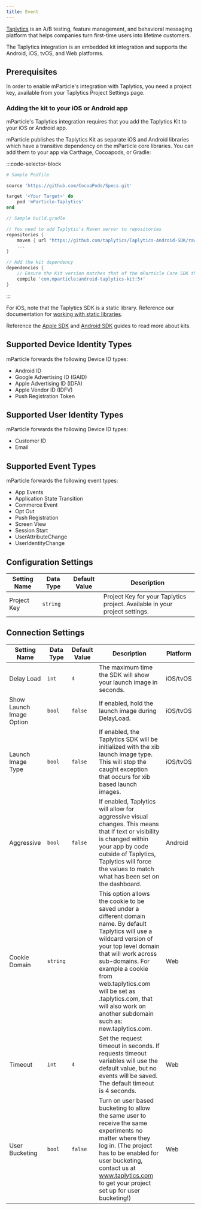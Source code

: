 ```yaml
---
title: Event
---
```


[Taplytics](https://taplytics.com/) is an A/B testing, feature management, and behavioral messaging platform that helps companies turn first-time users into lifetime customers.

The Taplytics integration is an embedded kit integration and supports the Android, iOS, tvOS, and Web platforms.

## Prerequisites

In order to enable mParticle's integration with Taplytics, you need a project key, available from your Taplytics Project Settings page.

### Adding the kit to your iOS or Android app

mParticle's Taplytics integration requires that you add the Taplytics Kit to your iOS or Android app.

mParticle publishes the Taplytics Kit as separate iOS and Android libraries which have a transitive dependency on the mParticle core libraries. You can add them to your app via Carthage, Cocoapods, or Gradle:

:::code-selector-block
~~~ruby
# Sample Podfile

source 'https://github.com/CocoaPods/Specs.git'

target '<Your Target>' do
    pod 'mParticle-Taplytics'
end
~~~

~~~groovy
// Sample build.gradle

// You need to add Taplytic's Maven server to repositories
repositories {
    maven { url "https://github.com/taplytics/Taplytics-Android-SDK/raw/master/AndroidStudio/" }
    ...
}

// Add the kit dependency
dependencies {
    // Ensure the Kit version matches that of the mParticle Core SDK that you're using
    compile 'com.mparticle:android-taplytics-kit:5+' 
}
~~~
:::

For iOS, note that the Taplytics SDK is a static library. Reference our documentation for [working with static libraries](/developers/sdk/ios/getting-started/#working-with-static-libraries).

Reference the [Apple SDK](/developers/sdk/ios/kits/) and [Android SDK](/developers/sdk/android/kits/) guides to read more about kits.

## Supported Device Identity Types

mParticle forwards the following Device ID types:

* Android ID
* Google Advertising ID (GAID)
* Apple Advertising ID (IDFA)
* Apple Vendor ID (IDFV) 
* Push Registration Token

## Supported User Identity Types

mParticle forwards the following Device ID types:

* Customer ID
* Email

## Supported Event Types

mParticle forwards the following event types:

* App Events
* Application State Transition
* Commerce Event
* Opt Out
* Push Registration
* Screen View
* Session Start
* UserAttributeChange
* UserIdentityChange



## Configuration Settings

Setting Name| Data Type | Default Value | Description
|---|---|---|---|
Project Key| `string` | | Project Key for your Taplytics project. Available in your project settings.


## Connection Settings

Setting Name| Data Type | Default Value | Description | Platform |
|---|---|---|---|---|
Delay Load  | `int` | `4` | The maximum time the SDK will show your launch image in seconds. | iOS/tvOS
Show Launch Image Option  | `bool` | `false` | If enabled, hold the launch image during DelayLoad.  | iOS/tvOS
Launch Image Type  | `bool` | `false` | If enabled, the Taplytics SDK will be initialized with the xib launch image type. This will stop the caught exception that occurs for xib based launch images. | iOS/tvOS
Aggressive  | `bool` | `false` | If enabled, Taplytics will allow for aggressive visual changes. This means that if text or visibility is changed within your app by code outside of Taplytics, Taplytics will force the values to match what has been set on the dashboard. | Android
Cookie Domain | `string` | | This option allows the cookie to be saved under a different domain name. By default Taplytics will use a wildcard version of your top level domain that will work across sub-domains. For example a cookie from web.taplytics.com will be set as .taplytics.com, that will also work on another subdomain such as: new.taplytics.com. | Web |
Timeout | `int` | `4` | Set the request timeout in seconds. If requests timeout variables will use the default value, but no events will be saved. The default timeout is 4 seconds. | Web |
User Bucketing | `bool` | `false` |Turn on user based bucketing to allow the same user to receive the same experiments no matter where they log in. (The project has to be enabled for user bucketing, contact us at www.taplytics.com to get your project set up for user bucketing!) | Web |



